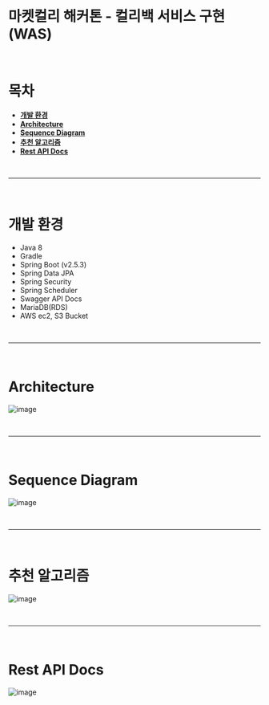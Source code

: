 # **마켓컬리 해커톤 - 컬리백 서비스 구현(WAS)**

<br>

# 목차
* **[개발 환경](#개발-환경)**
* **[Architecture](#Architecture)**
* **[Sequence Diagram](#Sequence-Diagram)**
* **[추천 알고리즘](#추천-알고리즘)**
* **[Rest API Docs](#Rest-API-Docs)**

<br><hr><br>

# 개발 환경
* Java 8
* Gradle
* Spring Boot (v2.5.3)
* Spring Data JPA
* Spring Security
* Spring Scheduler
* Swagger API Docs
* MariaDB(RDS)
* AWS ec2, S3 Bucket

<br><hr><br>

# Architecture
![image](https://user-images.githubusercontent.com/97106584/187214963-11cb4f00-81a0-45a5-b996-3654c2fea8a7.png)

<br><hr><br>

# Sequence Diagram
![image](https://user-images.githubusercontent.com/97106584/187216435-90ca0d5f-853d-4113-bdda-5b754d418231.png)

<br><hr><br>

# 추천 알고리즘
![image](https://user-images.githubusercontent.com/97106584/187217414-97d8e73a-8492-474c-a289-9a3c85cb3360.png)

<br><hr><br>

# Rest API Docs
![image](https://user-images.githubusercontent.com/97106584/187218526-9f0beb62-efff-4092-9400-1bfb161682ae.png)
